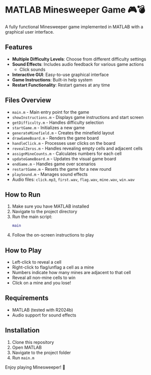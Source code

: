 # MATLAB Minesweeper Game 🎮💣

A fully functional Minesweeper game implemented in MATLAB with a graphical user interface.

## Features

- **Multiple Difficulty Levels**: Choose from different difficulty settings
- **Sound Effects**: Includes audio feedback for various game actions
  - Click sounds
- **Interactive GUI**: Easy-to-use graphical interface
- **Game Instructions**: Built-in help system
- **Restart Functionality**: Restart games at any time

## Files Overview

- `main.m` - Main entry point for the game
- `showInstructions.m` - Displays game instructions and start screen
- `getDifficulty.m` - Handles difficulty selection
- `startGame.m` - Initializes a new game
- `generateMinefield.m` - Creates the minefield layout
- `drawGameBoard.m` - Renders the game board
- `handleClick.m` - Processes user clicks on the board
- `revealZeros.m` - Handles revealing empty cells and adjacent cells
- `assignMineCounts.m` - Calculates numbers for each cell
- `updateGameBoard.m` - Updates the visual game board
- `endGame.m` - Handles game over scenarios
- `restartGame.m` - Resets the game for a new round
- `playSound.m` - Manages sound effects
- Audio files: `click.mp3`, `first.wav`, `flag.wav`, `mine.wav`, `win.wav`

## How to Run

1. Make sure you have MATLAB installed
2. Navigate to the project directory
3. Run the main script:
   ```matlab
   main
   ```
4. Follow the on-screen instructions to play

## How to Play

- Left-click to reveal a cell
- Right-click to flag/unflag a cell as a mine
- Numbers indicate how many mines are adjacent to that cell
- Reveal all non-mine cells to win
- Click on a mine and you lose!

## Requirements

- MATLAB (tested with R2024b)
- Audio support for sound effects

## Installation

1. Clone this repository
2. Open MATLAB
3. Navigate to the project folder
4. Run `main.m`

Enjoy playing Minesweeper! 🎯
